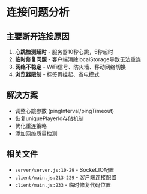 # 连接问题分析

## 主要断开连接原因
1. **心跳检测超时** - 服务器10秒心跳，5秒超时
2. **临时修复问题** - 客户端清除localStorage导致无法重连
3. **网络不稳定** - WiFi信号、防火墙、移动网络切换
4. **浏览器限制** - 标签页挂起、省电模式

## 解决方案
- 调整心跳参数 (pingInterval/pingTimeout)
- 恢复uniquePlayerId存储机制
- 优化重连策略
- 添加网络质量检测

## 相关文件
- `server/server.js:10-29` - Socket.IO配置
- `client/main.js:213-229` - 客户端连接配置
- `client/main.js:233` - 临时修复代码位置